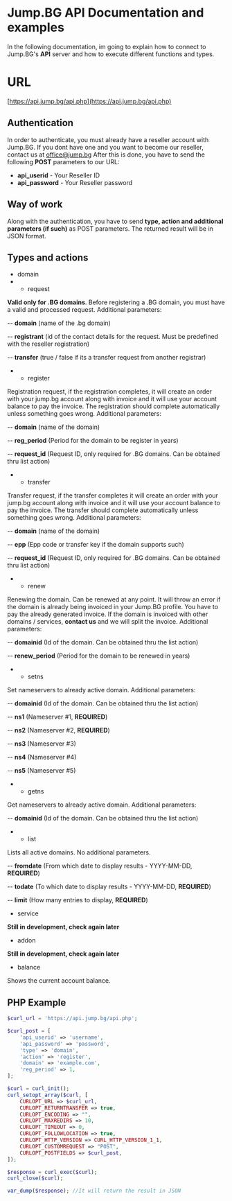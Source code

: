 # Jump.BG API Documentation and examples
In the following documentation, im going to explain how to connect to Jump.BG's **API** server and how to execute different functions and types.

# URL
[https://api.jump.bg/api.php](https://api.jump.bg/api.php)

## Authentication

In order to authenticate, you must already have a reseller account with Jump.BG. If you  dont have one and you want to become our reseller, contact us at office@jump.bg
After this is done, you have to send the following **POST** parameters to our URL:

- **api_userid** - Your Reseller ID
- **api_password** - Your Reseller password

## Way of work
Along with the authentication, you have to send **type, action and additional parameters (if such)** as POST parameters. The returned result will be in JSON format.

## Types and actions

- domain
- - request 

**Valid only for .BG domains**. Before registering a .BG domain, you must have a valid and processed request. Additional parameters:

-- **domain** (name of the .bg domain)

-- **registrant** (id of the contact details for the request. Must be predefined with the reseller registration)

-- **transfer**  (true / false if its a transfer request from another registrar)

-  - register

Registration request, if the registration completes, it will create an order with your jump.bg account along with invoice and it will use your account balance to pay the invoice. The registration should complete automatically unless something goes wrong. Additional parameters:

-- **domain** (name of the domain)

-- **reg_period** (Period for the domain to be register in years)

-- **request_id** (Request ID, only required for .BG domains. Can be obtained thru list action)


- - transfer

Transfer request, if the transfer completes  it will create an order with your jump.bg account along with invoice and it will use your account balance to pay the invoice. The transfer should complete automatically unless something goes wrong. Additional parameters:

-- **domain** (name of the domain)

-- **epp** (Epp code or transfer key if the domain supports such)

-- **request_id** (Request ID, only required for .BG domains. Can be obtained thru list action)

-  - renew

Renewing the domain. Can be renewed at any point. It will throw an error if the domain is already being invoiced in your Jump.BG profile. You have to pay the already generated invoice. If the domain is invoiced with other domains / services, **contact us** and we will split the invoice. Additional parameters:

-- **domainid** (Id of the domain. Can be obtained thru the list action)

-- **renew_period** (Period for the domain to be renewed in years)

- - setns

Set nameservers to already active domain. Additional parameters:

-- **domainid** (Id of the domain. Can be obtained thru the list action)

-- **ns1** (Nameserver #1, **REQUIRED**)

-- **ns2** (Nameserver #2, **REQUIRED**)

-- **ns3** (Nameserver #3)

-- **ns4** (Nameserver #4)

-- **ns5** (Nameserver #5)

- - getns

Get nameservers to already active domain. Additional parameters:

-- **domainid** (Id of the domain. Can be obtained thru the list action)


- - list

Lists all active domains. No additional parameters.

-- **fromdate** (From which date to display results - YYYY-MM-DD, **REQUIRED**)

-- **todate** (To which date to display results - YYYY-MM-DD, **REQUIRED**)

-- **limit** (How many entries to display, **REQUIRED**)


- service

**Still in development, check again later**
- addon

**Still in development, check again later**
- balance

Shows the current account balance.

## PHP Example

```php
$curl_url = 'https://api.jump.bg/api.php';

$curl_post = [
	'api_userid' => 'username',
	'api_password' => 'password',
	'type' => 'domain',
	'action' => 'register',
	'domain' => 'example.com',
	'reg_period' => 1,
];

$curl = curl_init();
curl_setopt_array($curl, [
	CURLOPT_URL => $curl_url,
	CURLOPT_RETURNTRANSFER => true,
	CURLOPT_ENCODING => "",
	CURLOPT_MAXREDIRS => 10,
	CURLOPT_TIMEOUT => 0,
	CURLOPT_FOLLOWLOCATION => true,
	CURLOPT_HTTP_VERSION => CURL_HTTP_VERSION_1_1,
	CURLOPT_CUSTOMREQUEST => "POST",
	CURLOPT_POSTFIELDS => $curl_post,
]);

$response = curl_exec($curl);
curl_close($curl);

var_dump($response); //It will return the result in JSON
```

